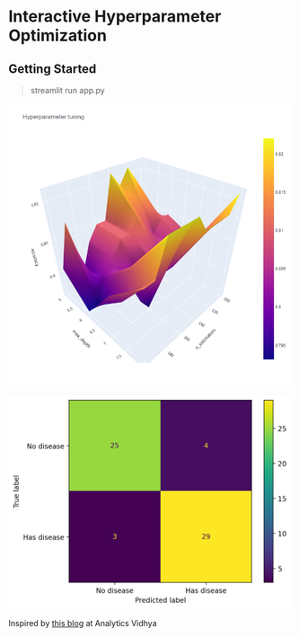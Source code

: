 # **Interactive Hyperparameter Optimization**

## Getting Started

>
> streamlit run app.py
>

![plot](./images/GridSearchHyperTuning.png)

![plot](./images/ConfusionMatrix.png)



Inspired by [this blog](https://www.analyticsvidhya.com/blog/2021/09/a-hands-on-discussion-on-hyperparameter-optimization-techniques/) at Analytics Vidhya
